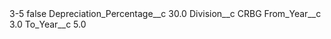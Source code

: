 <?xml version="1.0" encoding="UTF-8"?>
<CustomMetadata xmlns="http://soap.sforce.com/2006/04/metadata" xmlns:xsi="http://www.w3.org/2001/XMLSchema-instance" xmlns:xsd="http://www.w3.org/2001/XMLSchema">
    <label>3-5</label>
    <protected>false</protected>
    <values>
        <field>Depreciation_Percentage__c</field>
        <value xsi:type="xsd:double">30.0</value>
    </values>
    <values>
        <field>Division__c</field>
        <value xsi:type="xsd:string">CRBG</value>
    </values>
    <values>
        <field>From_Year__c</field>
        <value xsi:type="xsd:double">3.0</value>
    </values>
    <values>
        <field>To_Year__c</field>
        <value xsi:type="xsd:double">5.0</value>
    </values>
</CustomMetadata>
